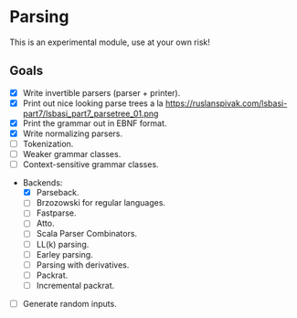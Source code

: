 # Parsing

This is an experimental module, use at your own risk!

## Goals
 * [x] Write invertible parsers (parser + printer).
 * [x] Print out nice looking parse trees a la
       https://ruslanspivak.com/lsbasi-part7/lsbasi_part7_parsetree_01.png
 * [x] Print the grammar out in EBNF format.
 * [x] Write normalizing parsers.
 * [ ] Tokenization.
 * [ ] Weaker grammar classes.
 * [ ] Context-sensitive grammar classes.
 * Backends:
    - [x] Parseback.
    - [ ] Brzozowski for regular languages.
    - [ ] Fastparse.
    - [ ] Atto.
    - [ ] Scala Parser Combinators.
    - [ ] LL(k) parsing.
    - [ ] Earley parsing.
    - [ ] Parsing with derivatives.
    - [ ] Packrat.
    - [ ] Incremental packrat.
 * [ ] Generate random inputs.